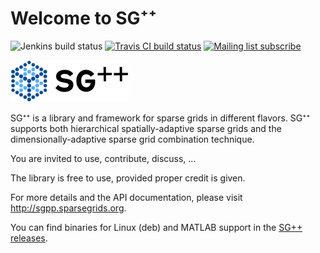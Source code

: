 # Welcome to SG⁺⁺

![Jenkins build status](https://simsgs.informatik.uni-stuttgart.de/jenkins/buildStatus/icon?job=SG%2B%2B-gcc-master&subject=Jenkins)
[![Travis CI build status](https://img.shields.io/travis/SGpp/SGpp/master.svg?label=Travis)](https://travis-ci.org/SGpp/SGpp)
[![Mailing list subscribe](https://img.shields.io/badge/mailing%20list-subscribe-blue.svg)](https://mailman.informatik.uni-stuttgart.de/mailman/listinfo/SGpp)

![SG⁺⁺](base/doc/doxygen/images/sgpp_logo_small.png)

SG⁺⁺ is a library and framework for sparse grids in different flavors.
SG⁺⁺ supports both hierarchical spatially-adaptive sparse grids and the
dimensionally-adaptive sparse grid combination technique.

You are invited to use, contribute, discuss, …

The library is free to use, provided proper credit is given.

For more details and the API documentation, please visit http://sgpp.sparsegrids.org.

You can find binaries for Linux (deb) and MATLAB support in the
[SG++ releases](https://github.com/SGpp/SGpp/releases).
